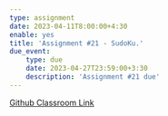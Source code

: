```yaml
---
type: assignment
date: 2023-04-11T8:00:00+4:30
enable: yes
title: 'Assignment #21 - SudoKu.'
due_event: 
    type: due
    date: 2023-04-27T23:59:00+3:30
    description: 'Assignment #21 due'
---
```


[Github Classroom Link](https://classroom.github.com/a/YTrmhIta)
